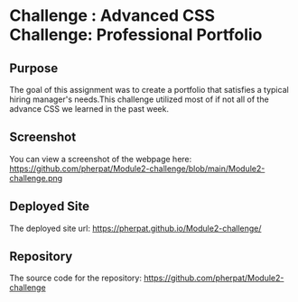 # Challenge : Advanced CSS Challenge: Professional Portfolio

## Purpose

The goal of this assignment was to create a portfolio that satisfies a typical hiring manager's needs.This challenge utilized most of if not all of the advance CSS we learned in the past week.


## Screenshot

You can view a screenshot of the webpage here: https://github.com/pherpat/Module2-challenge/blob/main/Module2-challenge.png


## Deployed Site

The deployed site url: https://pherpat.github.io/Module2-challenge/

## Repository

The source code for the repository: https://github.com/pherpat/Module2-challenge
